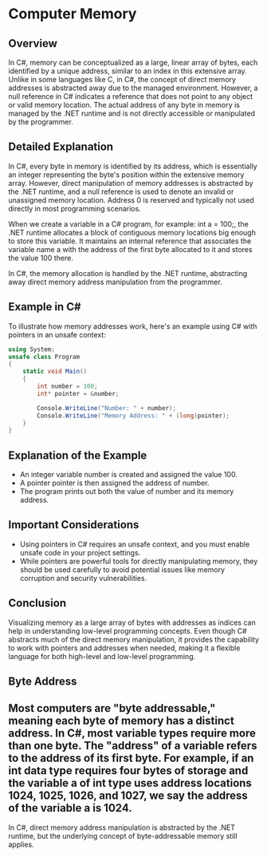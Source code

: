 # Computer Memory

## Overview
In C#, memory can be conceptualized as a large, linear array of bytes, each identified by a unique address, similar to an index in this extensive array. Unlike in some languages like C, in C#, the concept of direct memory addresses is abstracted away due to the managed environment. However, a null reference in C# indicates a reference that does not point to any object or valid memory location. The actual address of any byte in memory is managed by the .NET runtime and is not directly accessible or manipulated by the programmer.

## Detailed Explanation
In C#, every byte in memory is identified by its address, which is essentially an integer representing the byte's position within the extensive memory array. However, direct manipulation of memory addresses is abstracted by the .NET runtime, and a null reference is used to denote an invalid or unassigned memory location. Address 0 is reserved and typically not used directly in most programming scenarios.

When we create a variable in a C# program, for example: int a = 100;, the .NET runtime allocates a block of contiguous memory locations big enough to store this variable. It maintains an internal reference that associates the variable name a with the address of the first byte allocated to it and stores the value 100 there.

In C#, the memory allocation is handled by the .NET runtime, abstracting away direct memory address manipulation from the programmer.

## Example in C#
To illustrate how memory addresses work, here's an example using C# with pointers in an unsafe context:

```csharp
using System;
unsafe class Program
{
    static void Main()
    {
        int number = 100;
        int* pointer = &number;

        Console.WriteLine("Number: " + number);
        Console.WriteLine("Memory Address: " + (long)pointer);
    }
}

```
## Explanation of the Example
* An integer variable number is created and assigned the value 100.
* A pointer pointer is then assigned the address of number.
* The program prints out both the value of number and its memory address.

## Important Considerations
* Using pointers in C# requires an unsafe context, and you must enable unsafe code in your project settings.
* While pointers are powerful tools for directly manipulating memory, they should be used carefully to avoid potential issues like memory corruption and security vulnerabilities.

## Conclusion
Visualizing memory as a large array of bytes with addresses as indices can help in understanding low-level programming concepts. Even though C# abstracts much of the direct memory manipulation, it provides the capability to work with pointers and addresses when needed, making it a flexible language for both high-level and low-level programming.

## Byte Address
Most computers are "byte addressable," meaning each byte of memory has a distinct address. In C#, most variable types require more than one byte. The "address" of a variable refers to the address of its first byte. For example, if an int data type requires four bytes of storage and the variable a of int type uses address locations 1024, 1025, 1026, and 1027, we say the address of the variable a is 1024.
---

In C#, direct memory address manipulation is abstracted by the .NET runtime, but the underlying concept of byte-addressable memory still applies.
